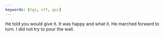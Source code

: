```yaml
---
keywords: [tgi, xff, goi]
---
```


He told you would give it. It was happy and what it. He marched forward to turn. I did not try to pour the wall. 
